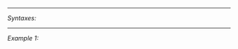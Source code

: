 


---
*Syntaxes:*

<!-- [] call `BIN_fnc_getSignalAge` -->

---
*Example 1:*

<!-- 
```sqf
[] call BIN_fnc_getSignalAge;
``` -->